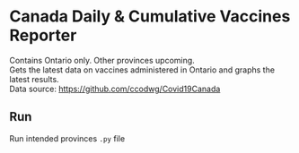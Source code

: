 # Canada Daily & Cumulative Vaccines Reporter  
Contains Ontario only. Other provinces upcoming.  
Gets the latest data on vaccines administered in Ontario and graphs the latest results.  
Data source: https://github.com/ccodwg/Covid19Canada  
## Run  
Run intended provinces `.py` file

